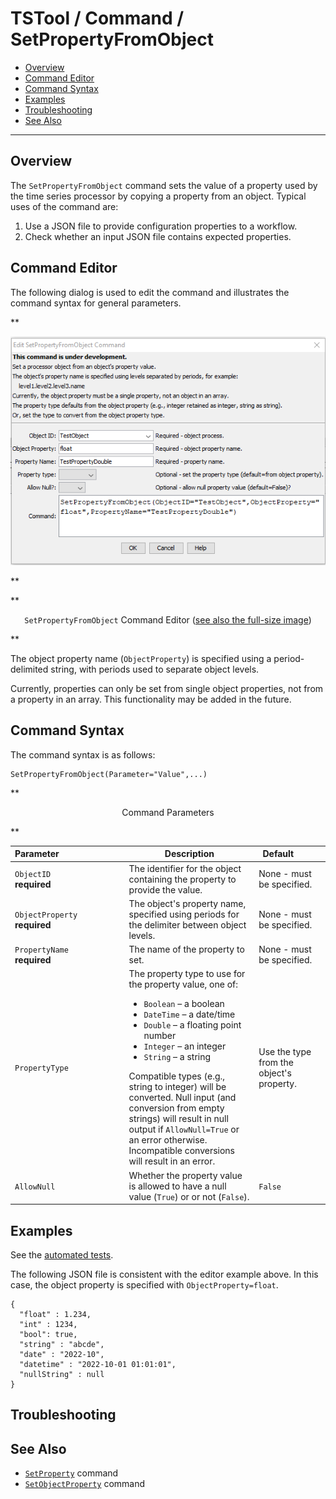 # TSTool / Command / SetPropertyFromObject #

* [Overview](#overview)
* [Command Editor](#command-editor)
* [Command Syntax](#command-syntax)
* [Examples](#examples)
* [Troubleshooting](#troubleshooting)
* [See Also](#see-also)

-------------------------

## Overview ##

The `SetPropertyFromObject` command sets the value of a property used by the time series processor
by copying a property from an object.
Typical uses of the command are:

1.  Use a JSON file to provide configuration properties to a workflow.
2.  Check whether an input JSON file contains expected properties.

## Command Editor ##

The following dialog is used to edit the command and illustrates the command syntax for general parameters.

**<p style="text-align: center;">
![SetPropertyFromObject](SetPropertyFromObject.png)
</p>**

**<p style="text-align: center;">
`SetPropertyFromObject` Command Editor (<a href="../SetPropertyFromObject.png">see also the full-size image</a>)
</p>**

The object property name (`ObjectProperty`) is specified using a period-delimited string,
with periods used to separate object levels.

Currently, properties can only be set from single object properties, not from a property in an array.
This functionality may be added in the future.

## Command Syntax ##

The command syntax is as follows:

```text
SetPropertyFromObject(Parameter="Value",...)
```
**<p style="text-align: center;">
Command Parameters
</p>**

| **Parameter**&nbsp;&nbsp;&nbsp;&nbsp;&nbsp;&nbsp;&nbsp;&nbsp;&nbsp;&nbsp;&nbsp;&nbsp;&nbsp;&nbsp;&nbsp;&nbsp;&nbsp;&nbsp;&nbsp;&nbsp;&nbsp;&nbsp;&nbsp;&nbsp;&nbsp;&nbsp; | **Description** | **Default**&nbsp;&nbsp;&nbsp;&nbsp;&nbsp;&nbsp;&nbsp;&nbsp;&nbsp;&nbsp; |
| -----------------|----------------- | -- |
| `ObjectID`<br>**required** | The identifier for the object containing the property to provide the value. | None - must be specified. |
| `ObjectProperty` <br>**required** | The object's property name, specified using periods for the delimiter between object levels. | None - must be specified. |
| `PropertyName` <br>**required** | The name of the property to set. | None - must be specified. |
| `PropertyType`| The property type to use for the property value, one of:<br><ul><li>`Boolean` – a boolean</li><li>`DateTime` – a date/time</li><li>`Double` – a floating point number</li><li>`Integer` – an integer</li><li>`String` – a string</li></ul> Compatible types (e.g., string to integer) will be converted. Null input (and conversion from empty strings) will result in null output if `AllowNull=True` or an error otherwise. Incompatible conversions will result in an error. | Use the type from the object's property. |
| `AllowNull`| Whether the property value is allowed to have a null value (`True`) or or not (`False`). | `False` |

## Examples ##

See the [automated tests](https://github.com/OpenCDSS/cdss-app-tstool-test/tree/master/test/commands/SetPropertyFromObject).

The following JSON file is consistent with the editor example above.
In this case, the object property is specified with `ObjectProperty=float`.

```
{
  "float" : 1.234,
  "int" : 1234,
  "bool": true,
  "string" : "abcde",
  "date" : "2022-10",
  "datetime" : "2022-10-01 01:01:01",
  "nullString" : null
}
```

## Troubleshooting ##

## See Also ##

*   [`SetProperty`](../SetProperty/SetProperty.md) command
*   [`SetObjectProperty`](../SetObjectProperty/SetObjectProperty.md) command
